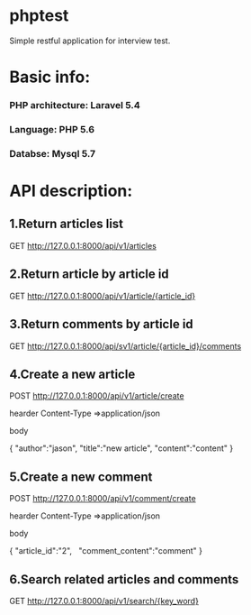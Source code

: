 # phptest
Simple restful application for interview test.
# Basic info:
### PHP architecture: Laravel 5.4
### Language: PHP 5.6
### Databse: Mysql 5.7

# API description:
## 1.Return articles list
GET http://127.0.0.1:8000/api/v1/articles  


## 2.Return article by article id
GET http://127.0.0.1:8000/api/v1/article/{article_id}  


## 3.Return comments by article id
GET http://127.0.0.1:8000/api/sv1/article/{article_id}/comments  


## 4.Create a new article
POST http://127.0.0.1:8000/api/v1/article/create  

hearder Content-Type =>application/json  

body  

  {
    "author":"jason",
    "title":"new article",
    "content":"content"
  }
  
## 5.Create a new comment
POST http://127.0.0.1:8000/api/v1/comment/create  

hearder Content-Type =>application/json  

body  

  {
    "article_id":"2",
    "comment_content":"comment"
  }

## 6.Search related articles and comments 
GET http://127.0.0.1:8000/api/v1/search/{key_word}  

